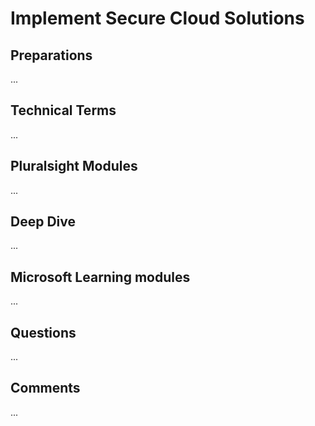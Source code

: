 # Implement Secure Cloud Solutions

## Preparations
...

## Technical Terms
...

## Pluralsight Modules
...

## Deep Dive
...

## Microsoft Learning modules
...

## Questions
...

## Comments
...